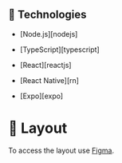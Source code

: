 ## :rocket: Technologies

- [Node.js][nodejs]

- [TypeScript][typescript]

- [React][reactjs]

- [React Native][rn]

- [Expo][expo]

# 🔖 Layout

To access the layout use [Figma](https://www.figma.com/file/1SxgOMojOB2zYT0Mdk28lB/).
